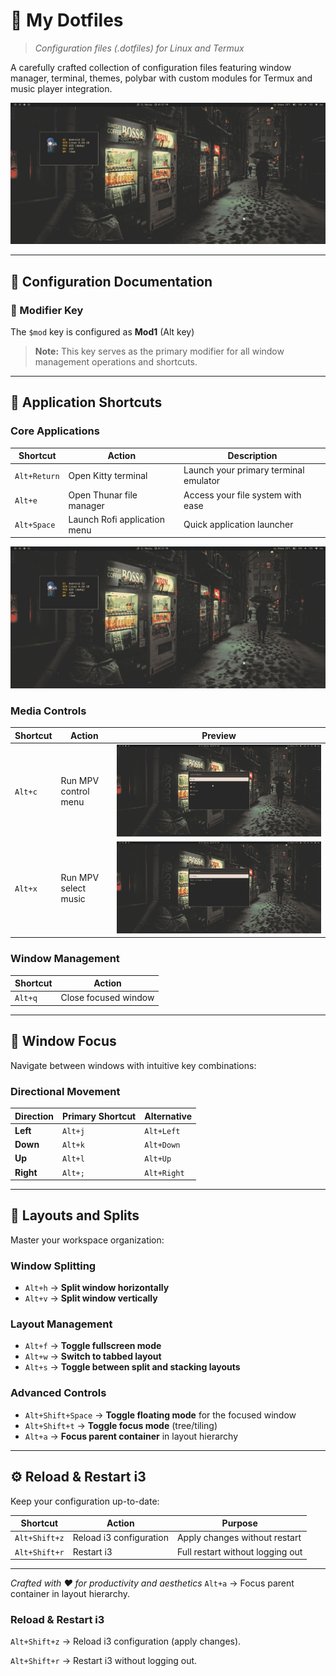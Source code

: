 # 🔧 My Dotfiles

> *Configuration files (.dotfiles) for Linux and Termux*

A carefully crafted collection of configuration files featuring window manager, terminal, themes, polybar with custom modules for Termux and music player integration.

![Preview](preview/1.png)

---

## 📖 Configuration Documentation

### 🎯 Modifier Key

The `$mod` key is configured as **Mod1** (Alt key)

> **Note:** This key serves as the primary modifier for all window management operations and shortcuts.

---

## 🚀 Application Shortcuts

### Core Applications

| Shortcut | Action | Description |
|----------|--------|-------------|
| `Alt+Return` | Open Kitty terminal | Launch your primary terminal emulator |
| `Alt+e` | Open Thunar file manager | Access your file system with ease |
| `Alt+Space` | Launch Rofi application menu | Quick application launcher |

![Preview](preview/1.png)

### Media Controls

| Shortcut | Action | Preview |
|----------|--------|---------|
| `Alt+c` | Run MPV control menu | ![Preview](preview/2.png) |
| `Alt+x` | Run MPV select music | ![Preview](preview/3.png) |

### Window Management

| Shortcut | Action |
|----------|--------|
| `Alt+q` | Close focused window |

---

## 🧭 Window Focus

Navigate between windows with intuitive key combinations:

### Directional Movement

| Direction | Primary Shortcut | Alternative |
|-----------|------------------|-------------|
| **Left** | `Alt+j` | `Alt+Left` |
| **Down** | `Alt+k` | `Alt+Down` |
| **Up** | `Alt+l` | `Alt+Up` |
| **Right** | `Alt+;` | `Alt+Right` |

---

## 🎨 Layouts and Splits

Master your workspace organization:

### Window Splitting
- `Alt+h` → **Split window horizontally**
- `Alt+v` → **Split window vertically**

### Layout Management
- `Alt+f` → **Toggle fullscreen mode**
- `Alt+w` → **Switch to tabbed layout**
- `Alt+s` → **Toggle between split and stacking layouts**

### Advanced Controls
- `Alt+Shift+Space` → **Toggle floating mode** for the focused window
- `Alt+Shift+t` → **Toggle focus mode** (tree/tiling)
- `Alt+a` → **Focus parent container** in layout hierarchy

---

## ⚙️ Reload & Restart i3

Keep your configuration up-to-date:

| Shortcut | Action | Purpose |
|----------|--------|---------|
| `Alt+Shift+z` | Reload i3 configuration | Apply changes without restart |
| `Alt+Shift+r` | Restart i3 | Full restart without logging out |

---

*Crafted with ❤️ for productivity and aesthetics*
```Alt+a``` → Focus parent container in layout hierarchy.

### Reload & Restart i3

```Alt+Shift+z``` → Reload i3 configuration (apply changes).

```Alt+Shift+r``` → Restart i3 without logging out.
